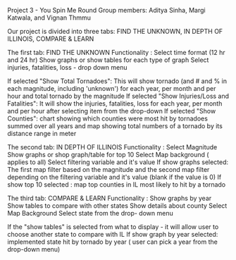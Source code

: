
Project 3 - You Spin Me Round
Group members: Aditya Sinha, Margi Katwala, and Vignan Thmmu

Our project is divided into three tabs: FIND THE UNKNOWN, IN DEPTH OF ILLINOIS, COMPARE & LEARN

The first tab: FIND THE UNKNOWN
Functionality : 
                        Select time format (12 hr and 24 hr)
                        Show graphs or show tables for each type of graph
                        Select injuries, fatalities, loss - drop down menu 
                        

If selected "Show Total Tornadoes":  This will show tornado (and # and % in each magnitude, including 'unknown') for each year, per month and per hour  and total tornado by the magnitude
If selected "Show Injuries/Loss and Fatalities":  It will  show the injuries, fatalities, loss for each year, per month and per hour after selecting item from the drop-down
If selected "Show Counties": chart showing which counties were most hit by tornadoes summed over all years and map showing total numbers of a tornado by its distance range in meter 


The second tab: IN DEPTH OF ILLINOIS
Functionality : 
                        Select Magnitude 
                        Show graphs or shop graph/table for top 10 
                        Select Map background ( applies to all)
                        Select filtering variable and it's value
If show graphs selected: The first map filter based on the magnitude and the second map filter depending on the filtering variable and it's value (blank if the value is 0)
If show top 10 selected :  map  top counties in IL most likely to hit by a tornado

The third tab: COMPARE & LEARN
Functionality : 
                    Show graphs  by year
                    Show tables to compare with other states
                    Show details about county
                    Select Map Background
                    Select state from the drop- down menu

If the "show tables" is selected from what to display - it will allow user to choose another state to compare with IL
If show graph by year selected:  implemented state hit by tornado by year ( user can pick a year from the drop-down menu)
